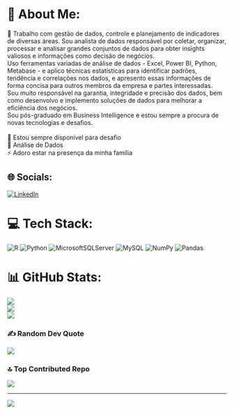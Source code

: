 # 💫 About Me:
🔭 Trabalho com gestão de dados, controle e planejamento de indicadores de diversas áreas. Sou analista de dados responsável por coletar, organizar, processar e analisar grandes conjuntos de dados para obter insights valiosos e informações como decisão de negócios.<br>Uso ferramentas variadas de análise de dados - Excel, Power BI, Python, Metabase - e aplico técnicas estatísticas para identificar padrões, tendência e correlações nos dados, e apresento essas informações de forma concisa para outros membros da empresa e partes interessadas. <br>Sou muito responsável na garantia, integridade e precisão dos dados, bem como desenvolvo e implemento soluções de dados para melhorar a eficiência dos negócios. <br>Sou pós-graduado em Business Intelligence e estou sempre a procura de novas tecnologias e desafios.<br><br>🤝 Estou sempre disponível para desafio <br>🌱 Análise de Dados<br>⚡ Adoro estar na presença da minha família


## 🌐 Socials:
[![LinkedIn](https://img.shields.io/badge/LinkedIn-%230077B5.svg?logo=linkedin&logoColor=white)](https://linkedin.com/in/https://www.linkedin.com/in/luishenriquemagalhaes/) 

# 💻 Tech Stack:
![R](https://img.shields.io/badge/r-%23276DC3.svg?style=plastic&logo=r&logoColor=white) ![Python](https://img.shields.io/badge/python-3670A0?style=plastic&logo=python&logoColor=ffdd54) ![MicrosoftSQLServer](https://img.shields.io/badge/Microsoft%20SQL%20Sever-CC2927?style=plastic&logo=microsoft%20sql%20server&logoColor=white) ![MySQL](https://img.shields.io/badge/mysql-%2300f.svg?style=plastic&logo=mysql&logoColor=white) ![NumPy](https://img.shields.io/badge/numpy-%23013243.svg?style=plastic&logo=numpy&logoColor=white) ![Pandas](https://img.shields.io/badge/pandas-%23150458.svg?style=plastic&logo=pandas&logoColor=white)
# 📊 GitHub Stats:
![](https://github-readme-stats.vercel.app/api?username=LuisHenriqueMM&theme=default&hide_border=false&include_all_commits=true&count_private=true)<br/>
![](https://github-readme-streak-stats.herokuapp.com/?user=LuisHenriqueMM&theme=default&hide_border=false)<br/>
![](https://github-readme-stats.vercel.app/api/top-langs/?username=LuisHenriqueMM&theme=default&hide_border=false&include_all_commits=true&count_private=true&layout=compact)

### ✍️ Random Dev Quote
![](https://quotes-github-readme.vercel.app/api?type=horizontal&theme=light)

### 🔝 Top Contributed Repo
![](https://github-contributor-stats.vercel.app/api?username=LuisHenriqueMM&limit=5&theme=flat&combine_all_yearly_contributions=true)

---
[![](https://visitcount.itsvg.in/api?id=LuisHenriqueMM&icon=0&color=1)](https://visitcount.itsvg.in)

<!-- Proudly created with GPRM ( https://gprm.itsvg.in ) -->
